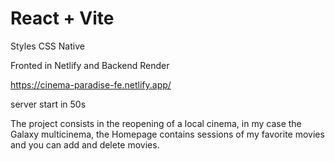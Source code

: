 # React + Vite

Styles CSS Native

Fronted in Netlify and Backend Render

https://cinema-paradise-fe.netlify.app/

server start in 50s

The project consists in the reopening of a local cinema, in my case the Galaxy multicinema, the Homepage contains sessions of my favorite movies and you can add and delete movies.


